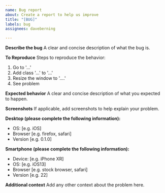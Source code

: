 ```yaml
---
name: Bug report
about: Create a report to help us improve
title: "[BUG]"
labels: bug
assignees: daveberning

---
```


**Describe the bug**
A clear and concise description of what the bug is.

**To Reproduce**
Steps to reproduce the behavior:
1. Go to '...'
2. Add class '...' to '...'
3. Resize the window to '....'
4. See problem

**Expected behavior**
A clear and concise description of what you expected to happen.

**Screenshots**
If applicable, add screenshots to help explain your problem.

**Desktop (please complete the following information):**
 - OS: [e.g. iOS]
 - Browser [e.g. firefox, safari]
 - Version [e.g. 0.1.0]

**Smartphone (please complete the following information):**
 - Device: [e.g. iPhone XR]
 - OS: [e.g. iOS13]
 - Browser [e.g. stock browser, safari]
 - Version [e.g. 22]

**Additional context**
Add any other context about the problem here.
